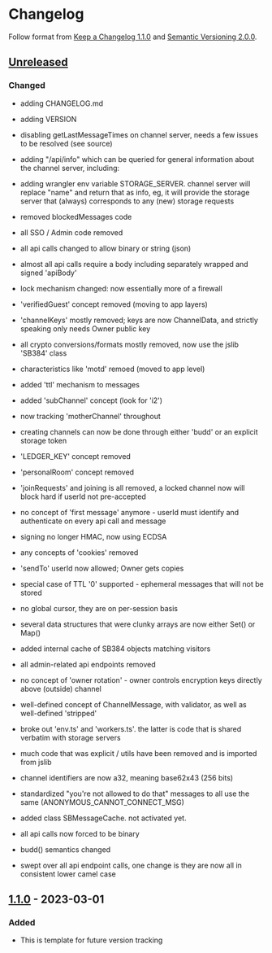 # Changelog

Follow format from [Keep a Changelog 1.1.0](https://keepachangelog.com/en/1.1.0/) and [Semantic Versioning 2.0.0](https://semver.org/spec/v2.0.0.html).

## [Unreleased]

### Changed

- adding CHANGELOG.md

- adding VERSION

- disabling getLastMessageTimes on channel server, needs
  a few issues to be resolved (see source)

- adding "/api/info" which can be queried for general
  information about the channel server, including:

- adding wrangler env variable STORAGE_SERVER. channel
  server will replace "name" and return that as info,
  eg, it will provide the storage server that (always)
  corresponds to any (new) storage requests

- removed blockedMessages code

- all SSO / Admin code removed

- all api calls changed to allow binary or string (json)

- almost all api calls require a body including separately
  wrapped and signed 'apiBody'

- lock mechanism changed: now essentially more of a firewall

- 'verifiedGuest' concept removed (moving to app layers)

- 'channelKeys' mostly removed; keys are now ChannelData,
  and strictly speaking only needs Owner public key

- all crypto conversions/formats mostly removed, now
  use the jslib 'SB384' class

- characteristics like 'motd' remoed (moved to app level)

- added 'ttl' mechanism to messages

- added 'subChannel' concept (look for 'i2')

- now tracking 'motherChannel' throughout

- creating channels can now be done through either 'budd'
  or an explicit storage token

- 'LEDGER_KEY' concept removed

- 'personalRoom' concept removed

- 'joinRequests' and joining is all removed, a locked
  channel now will block hard if userId not pre-accepted

- no concept of 'first message' anymore - userId must
  identify and authenticate on every api call and message

- signing no longer HMAC, now using ECDSA

- any concepts of 'cookies' removed

- 'sendTo' userId now allowed; Owner gets copies

- special case of TTL '0' supported - ephemeral messages
  that will not be stored

- no global cursor, they are on per-session basis

- several data structures that were clunky arrays
  are now either Set() or Map()

- added internal cache of SB384 objects matching visitors

- all admin-related api endpoints removed

- no concept of 'owner rotation' - owner controls
  encryption keys directly above (outside) channel

- well-defined concept of ChannelMessage, with
  validator, as well as well-defined 'stripped'

- broke out 'env.ts' and 'workers.ts'.  the latter
  is code that is shared verbatim with storage servers

- much code that was explicit / utils have been
  removed and is imported from jslib

- channel identifiers are now a32, meaning base62x43
  (256 bits)

- standardized "you're not allowed to do that" messages
  to all use the same (ANONYMOUS_CANNOT_CONNECT_MSG)

- added class SBMessageCache. not activated yet.

- all api calls now forced to be binary

- budd() semantics changed

- swept over all api endpoint calls, one change is they
  are now all in consistent lower camel case

## [1.1.0] - 2023-03-01

### Added

- This is template for future version tracking

[Unreleased]: https://github.com/384co/snackabra-jslib/compare/v0.6.5...development
[1.1.0]: https://github.com/384co/snackabra-jslib/compare/v1.0.1...v1.1.0
